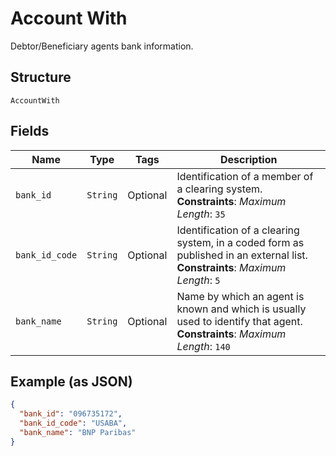 
# Account With

Debtor/Beneficiary agents bank information.

## Structure

`AccountWith`

## Fields

| Name | Type | Tags | Description |
|  --- | --- | --- | --- |
| `bank_id` | `String` | Optional | Identification of a member of a clearing system.<br>**Constraints**: *Maximum Length*: `35` |
| `bank_id_code` | `String` | Optional | Identification of a clearing system, in a coded form as published in an external list.<br>**Constraints**: *Maximum Length*: `5` |
| `bank_name` | `String` | Optional | Name by which an agent is known and which is usually used to identify that agent.<br>**Constraints**: *Maximum Length*: `140` |

## Example (as JSON)

```json
{
  "bank_id": "096735172",
  "bank_id_code": "USABA",
  "bank_name": "BNP Paribas"
}
```

